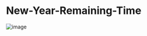 ﻿# New-Year-Remaining-Time


![image](https://user-images.githubusercontent.com/83276393/222820520-59ea8f4a-82a1-431c-bca8-984821ae86fb.png)
